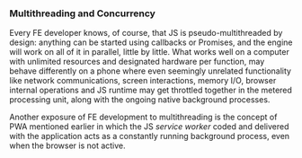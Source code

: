 ### Multithreading and Concurrency

Every FE developer knows, of course, that JS is pseudo-multithreaded by design:
anything can be started using callbacks or Promises, and the engine will work on
all of it in parallel, little by little. What works well on a computer with
unlimited resources and designated hardware per function, may behave differently
on a phone where even seemingly unrelated functionality like network
communications, screen interactions, memory I/O, browser internal operations and
JS runtime may get throttled together in the metered processing unit, along with
the ongoing native background processes.

Another exposure of FE development to multithreading is the concept of PWA
mentioned earlier in which the JS *service worker* coded and delivered with the
application acts as a constantly running background process, even when the
browser is not active.
